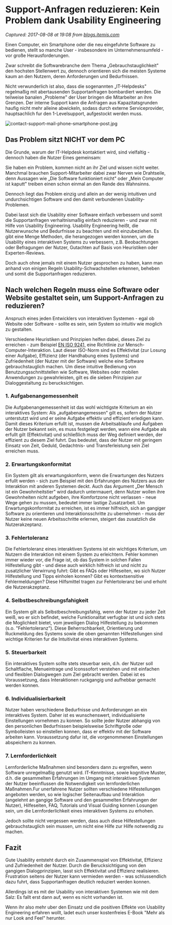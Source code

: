# Support-Anfragen reduzieren: Kein Problem dank Usability Engineering

_Captured: 2017-08-08 at 19:08 from [blogs.itemis.com](https://blogs.itemis.com/de/support-anfragen-reduzieren-kein-problem-dank-usability-engineering?utm_source=hs_email&utm_medium=email&utm_content=54639040&_hsenc=p2ANqtz--d3EgTiDECdi0XNLgMTWbA-2ERRCnA6SQ_HroMwcAUrW_F6EM-aGokEbwBNFeQOWP2ewFcPB1KbCFk9JjITEeXRUAB1A&_hsmi=54639040)_

Einen Computer, ein Smartphone oder die neu eingefuhrte Software zu bedienen, stellt so manche User - insbesondere im Unternehmensumfeld - vor große Herausforderungen.

Zwar schreibt die Softwarebranche dem Thema „Gebrauchstauglichkeit" den hochsten Stellenwert zu, dennoch orientieren sich die meisten Systeme kaum an den Nutzern, deren Anforderungen und Bedurfnissen.

Nicht verwunderlich ist also, dass die sogenannten „IT-Helpdesks" regelmaßig mit abertausenden Supportanfragen bombardiert werden. Die teilweise banalen „Probleme" der User bringen die Mitarbeiter an ihre Grenzen. Der interne Support kann die Anfragen aus Kapazitatsgrunden haufig nicht mehr alleine abwickeln, sodass durch externe Serviceprovider, hauptsachlich fur den 1-Levelsupport, aufgestockt werden muss.

![contact-support-mail-phone-smartphone-post.jpg](https://blogs.itemis.com/hs-fs/hubfs/Blog/Usability/contact-support-mail-phone-smartphone-post.jpg?t=1502203378619&width=2172&height=1032&name=contact-support-mail-phone-smartphone-post.jpg)

## Das Problem sitzt NICHT vor dem PC

Die Grunde, warum der IT-Helpdesk kontaktiert wird, sind vielfaltig - dennoch haben die Nutzer Eines gemeinsam:

Sie haben ein Problem, kommen nicht an ihr Ziel und wissen nicht weiter. Manchmal brauchen Support-Mitarbeiter dabei zwar Nerven wie Drahtseile, denn Aussagen wie „Die Software funktioniert nicht" oder „Mein Computer ist kaputt" treiben einen schon einmal an den Rande des Wahnsinns.

Dennoch liegt das Problem einzig und allein an der wenig intuitiven und undurchsichtigen Software und den damit verbundenen Usability-Problemen.

Dabei lasst sich die Usability einer Software einfach verbessern und somit die Supportanfragen verhaltnismaßig einfach reduzieren - und zwar mit Hilfe von Usability Engineering. Usability Engineering heißt, die Nutzerwunsche und Bedurfnisse zu beachten und mit einzubeziehen. Es gibt eine Menge Methoden, die herangezogen werden konnen, um die Usability eines interaktiven Systems zu verbessern, z.B. Beobachtungen oder Befragungen der Nutzer, Gutachten auf Basis von Heuristiken oder Experten-Reviews.

Doch auch ohne jemals mit einem Nutzer gesprochen zu haben, kann man anhand von einigen Regeln Usability-Schwachstellen erkennen, beheben und somit die Supportanfragen reduzieren.

## Nach welchen Regeln muss eine Software oder Website gestaltet sein, um Support-Anfragen zu reduzieren?

Anspruch eines jeden Entwicklers von interaktiven Systemen - egal ob Website oder Software - sollte es sein, sein System so intuitiv wie moglich zu gestalten.

Verschiedene Heuristiken und Prinzipien helfen dabei, dieses Ziel zu erreichen - zum Beispiel [EN ISO 9241,](https://de.wikipedia.org/wiki/EN_ISO_9241) eine Richtlinie zur Mensch-Computer-Interaktion. Laut dieser ISO-Norm sind es Effektivitat (zur Losung einer Aufgabe), Effizienz (der Handhabung eines Systems) und Zufriedenheit (der Nutzer mit der Software) welche eine Software gebrauchstauglich machen. Um diese intuitive Bedienung von Benutzungsschnittstellen wie Software, Websites oder mobilen Anwendungen zu gewahrleisten, gilt es die sieben Prinzipien zur Dialoggestaltung zu berucksichtigen.

### 1\. Aufgabenangemessenheit

Die Aufgabenangemessenheit ist das wohl wichtigste Kriterium an ein interaktives System: Als „aufgabenangemessen" gilt es, sofern der Nutzer unterstutzt wird und er seine Aufgabe effektiv und effizient erledigen kann. Damit dieses Kriterium erfullt ist, mussen die Arbeitsablaufe und Aufgaben der Nutzer bekannt sein, es muss festgelegt werden, wann eine Aufgabe als erfullt gilt (Effektivitat) und schließlich muss der Weg definiert werden, der effizient zu diesem Ziel fuhrt. Das bedeutet, dass der Nutzer mit geringem Einsatz von Zeit, Geduld, Gedachtnis- und Transferleistung sein Ziel erreichen muss.

### 2\. Erwartungskonformitat

Ein System gilt als erwartungskonform, wenn die Erwartungen des Nutzers erfullt werden - sich zum Beispiel mit den Erfahrungen des Nutzers aus der Interaktion mit anderen Systemen deckt. Auch das Argument „Der Mensch ist ein Gewohnheitstier" wird dadurch untermauert, denn Nutzer wollen ihre Gewohnheiten nicht aufgeben, ihre Komfortzone nicht verlassen - neue Wege gehen zu mussen, bedeutet immer lastige Zusatzarbeit. Um Erwartungskonformitat zu erreichen, ist es immer hilfreich, sich an gangiger Software zu orientieren und Interaktionsschritte zu ubernehmen - muss der Nutzer keine neuen Arbeitsschritte erlernen, steigert das zusatzlich die Nutzerakzeptanz.

### 3\. Fehlertoleranz

Die Fehlertoleranz eines interaktiven Systems ist ein wichtiges Kriterium, um Nutzern die Interaktion mit einem System zu erleichtern. Fehler kommen immer wieder vor, die Frage ist, ob das System in solchen Fallen Hilfestellung gibt - und diese auch wirklich hilfreich ist und nicht zu zusatzlicher Verwirrung fuhrt: Gibt es FAQs oder Hilfeseiten, wo sich Nutzer Hilfestellung und Tipps einholen konnen? Gibt es kontextsensitive Fehlermeldungen? Diese Hilfsmittel tragen zur Fehlertoleranz bei und erhoht die Nutzerakzeptanz.

### 4\. Selbstbeschreibungsfahigkeit

Ein System gilt als Selbstbeschreibungsfahig, wenn der Nutzer zu jeder Zeit weiß, wo er sich befindet, welche Funktionalitat verfugbar ist und sich stets die Moglichkeit bietet, vom jeweiligen Dialog Hilfestellung zu bekommen (s.o. "Fehlertoleranz"). Diese Beherrschbarkeit, Orientierung und Ruckmeldung des Systems sowie die oben genannten Hilfestellungen sind wichtige Kriterien fur die Intuitivitat eines interaktiven Systems.

### 5\. Steuerbarkeit

Ein interaktives System sollte stets steuerbar sein, d.h. der Nutzer soll Schaltflache, Menueintrage und Iconssofort verstehen und mit einfachen und flexiblen Dialogwegen zum Ziel gebracht werden. Dabei ist es Voraussetzung, dass Interaktionen ruckgangig und aufhebbar gemacht werden konnen.

### 6\. Individualisierbarkeit

Nutzer haben verschiedene Bedurfnisse und Anforderungen an ein interaktives System. Daher ist es wunschenswert, individualisierte Einstellungen vornehmen zu konnen. So sollte jeder Nutzer abhangig von den personlichen Bedurfnissen beispielsweise Schriftgroße oder Symbolleisten so einstellen konnen, dass er effektiv mit der Software arbeiten kann. Voraussetzung dafur ist, die vorgenommenen Einstellungen abspeichern zu konnen.

### 7\. Lernforderlichkeit

Lernforderliche Maßnahmen sind besonders dann zu ergreifen, wenn Software unregelmaßig genutzt wird. IT-Kenntnisse, sowie kognitive Muster, d.h. die gesammelten Erfahrungen im Umgang mit interaktiven Systemen der Nutzer beeinflussen die Notwendigkeit von lernforderlichen Maßnahmen.Fur unerfahrene Nutzer sollten verschiedene Hilfestellungen angeboten werden, so wie logischer Seitenaufbau und Interaktion (angelehnt an gangige Software und den gesammelten Erfahrungen der Nutzer), Hilfeseiten, FAQ, Tutorials und Visual Guiding konnen Losungen sein, um die Lernforderlichkeit eines interaktiven Systems zu erhohen.

Jedoch sollte nicht vergessen werden, dass auch diese Hilfestellungen gebrauchstauglich sein mussen, um nicht eine Hilfe zur Hilfe notwendig zu machen.

## Fazit

Gute Usability entsteht durch ein Zusammenspiel von Effektivitat, Effizienz und Zufriedenheit der Nutzer. Durch die Berucksichtigung von den gangigen Dialogprinzipien, lasst sich Effektivitat und Effizienz realisieren. Frustration seitens der Nutzer kann vermieden werden - was schlussendlich dazu fuhrt, dass Supportanfragen deutlich reduziert werden konnen.

Allerdings ist es mit der Usability von interaktiven Systemen wie mit dem Salz: Es fallt erst dann auf, wenn es nicht vorhanden ist.

Wenn ihr also mehr uber den Einsatz und die positiven Effekte von Usability Engineering erfahren wollt, ladet euch unser kostenfreies E-Book "Mehr als nur Look and Feel" herunter.
